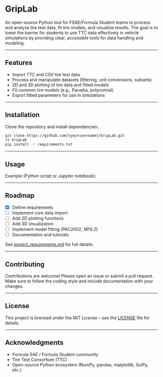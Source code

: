 # GripLab

An open-source Python tool for FSAE/Formula Student teams to process and analyze tire test data, fit tire models, and visualize results. The goal is to lower the barrier for students to use TTC data effectively in vehicle simulations by providing clear, accessible tools for data handling and modeling.

---

## Features
- Import TTC and CSV tire test data  
- Process and manipulate datasets (filtering, unit conversions, subsets)  
- 2D and 3D plotting of tire data and fitted models  
- Fit common tire models (e.g., Pacejka, polynomial)  
- Export fitted parameters for use in simulations  

---

## Installation
Clone the repository and install dependencies:

```bash
git clone https://github.com/{yourusername}/GripLab.git
cd GripLab
pip install -r requirements.txt
```

---

## Usage
Example (Python script or Jupyter notebook):

---

## Roadmap
- [x] Define requirements  
- [ ] Implement core data import  
- [ ] Add 2D plotting functions  
- [ ] Add 3D visualization  
- [ ] Implement model fitting (PAC2002, MF6.2)  
- [ ] Documentation and tutorials  

See [project_requirements.md](project_requirements.md) for full details.  

---

## Contributing
Contributions are welcome! Please open an issue or submit a pull request.  
Make sure to follow the coding style and include documentation with your changes.  

---

## License
This project is licensed under the MIT License – see the [LICENSE](LICENSE) file for details.  

---

## Acknowledgments
- Formula SAE / Formula Student community  
- Tire Test Consortium (TTC)  
- Open-source Python ecosystem (NumPy, pandas, matplotlib, SciPy, etc.)  
